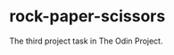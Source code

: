 # rock-paper-scissors
The third project task in The Odin Project.

<!-- 
Visit this [site]() to see output.

By completing this particular project, I have demonstrated:

- 
-
-->